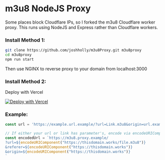 # m3u8 NodeJS Proxy

Some places block Cloudflare IPs, so I forked the m3u8 Cloudflare worker proxy. This runs using NodeJS and Express rather than Cloudflare workers. 

### Install Method 1:
```bash
git clone https://github.com/joshholly/m3u8Proxy.git m3u8proxy
cd m3u8proxy
npm run start
```

Then use NGINX to reverse proxy to your domain from localhost:3000

### Install Method 2: 

Deploy with Vercel

[![Deploy with Vercel](https://vercel.com/button)](https://vercel.com/import/project?template=https://github.com/joshholly/m3u8Proxy)



### Example:
```js
const url = 'https://example.url.example/?url=Link.m3u8&origin=url.example'

// If either your url or link has parameter's, encode via encodeURIComponent(link)
const encodedUrl = `https://m3u8.proxy.example/
?url=${encodeURIComponent("https://thisdomain.works/file.m3u8")}
&referer=${encodeURIComponent("https://thisdomain.works")}
&origin=${encodeURIComponent("https://thisdomain.works")}
`
```

